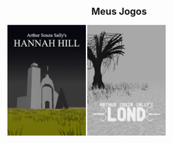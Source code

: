 
<div style="width:100%;" align="center">
  <div style="width:100%;">
    <h2>Meus Jogos</h2>
  </div>
  <div style="width:100%;" align="left">
    <a href="https://arthursouzasally.itch.io/hannah-hill" target="#"><img src="poster_hannah_hill.webp" height="250px"/></a>
    <a href="https://arthursouzasally.itch.io/lond" target="#"><img src="poster_lond.webp" height="250px"/></a>
  </div>
</div>
  
